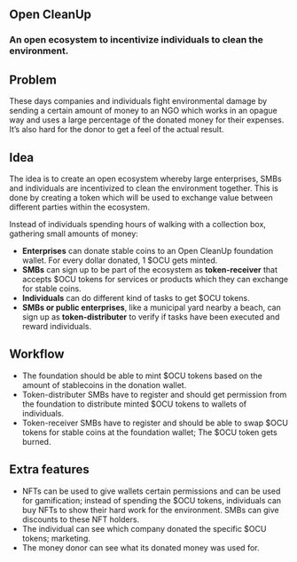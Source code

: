 ## Open CleanUp
### An open ecosystem to incentivize individuals to clean the environment. 


## Problem
These days companies and individuals fight environmental damage by sending a certain amount of money to an NGO which works in an opague way and uses a large percentage of the donated money for their expenses. It’s also hard for the donor to get a feel of the actual result.

## Idea
The idea is to create an open ecosystem whereby large enterprises, SMBs and individuals are incentivized to clean the environment together. This is done by creating a token which will be used to exchange value between different parties within the ecosystem.

Instead of individuals spending hours of walking with a collection box, gathering small amounts of money:  
- **Enterprises** can donate stable coins to an Open CleanUp foundation wallet.
For every dollar donated, 1 $OCU gets minted.
- **SMBs** can sign up to be part of the ecosystem as **token-receiver** that accepts $OCU tokens for services or products which they can exchange for stable coins.  
- **Individuals** can do different kind of tasks to get $OCU tokens.  
- **SMBs or public enterprises**, like a municipal yard nearby a beach, can sign up as **token-distributer** to verify if tasks have been executed and reward individuals.

## Workflow
- The foundation should be able to mint $OCU tokens based on the amount of stablecoins in the donation wallet. 
- Token-distributer SMBs have to register and should get permission from the foundation to distribute minted $OCU tokens to wallets of individuals.
- Token-receiver SMBs have to register and should be able to swap $OCU tokens for stable coins at the foundation wallet; The $OCU token gets burned.

## Extra features
- NFTs can be used to give wallets certain permissions and can be used for gamification;
instead of spending the $OCU tokens, individuals can buy NFTs to show their hard work for the environment. SMBs can give discounts to these NFT holders.
- The individual can see which company donated the specific $OCU tokens; marketing.
- The money donor can see what its donated money was used for.

